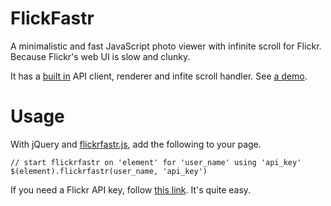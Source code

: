 FlickFastr
=========

A minimalistic and fast JavaScript photo viewer with infinite scroll for Flickr. Because Flickr's web UI is slow and clunky.

It has a [built in](https://github.com/shuw/flickrfastr/blob/master/flickrfastr.js) API client, renderer and infite scroll handler. See [a demo](http://shuw.github.com/photos).

Usage
=========

With jQuery and [flickrfastr.js](https://github.com/shuw/flickrfastr/blob/master/flickrfastr.js), add the following to your page.

    // start flickrfastr on 'element' for 'user_name' using 'api_key'
    $(element).flickrfastr(user_name, 'api_key')

If you need a Flickr API key, follow [this link](http://www.flickr.com/services/apps/create/apply). It's quite easy.